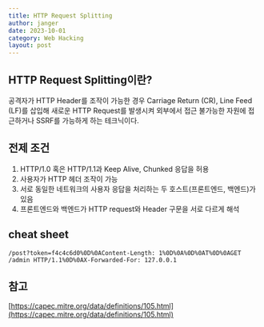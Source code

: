 ```yaml
---
title: HTTP Request Splitting
author: janger
date: 2023-10-01
category: Web Hacking
layout: post
---
```


## HTTP Request Splitting이란?
공격자가 HTTP Header를 조작이 가능한 경우 Carriage Return (CR), Line Feed (LF)를 삽입해 새로운 HTTP Request를 발생시켜 외부에서 접근 불가능한 자원에 접근하거나 SSRF를 가능하게 하는 테크닉이다.  


## 전제 조건
1. HTTP/1.0 혹은 HTTP/1.1과 Keep Alive, Chunked 응답을 허용
2. 사용자가 HTTP 헤더 조작이 가능
3. 서로 동일한 네트워크의 사용자 응답을 처리하는 두 호스트(프론트엔드, 백엔드)가 있음
4. 프론트엔드와 백엔드가 HTTP request와 Header 구문을 서로 다르게 해석


## cheat sheet
~~~ 
/post?token=f4c4c6d0%0D%0AContent-Length: 1%0D%0A%0D%0AT%0D%0AGET /admin HTTP/1.1%0D%0AX-Forwarded-For: 127.0.0.1
~~~

## 참고

[https://capec.mitre.org/data/definitions/105.html](https://capec.mitre.org/data/definitions/105.html)
